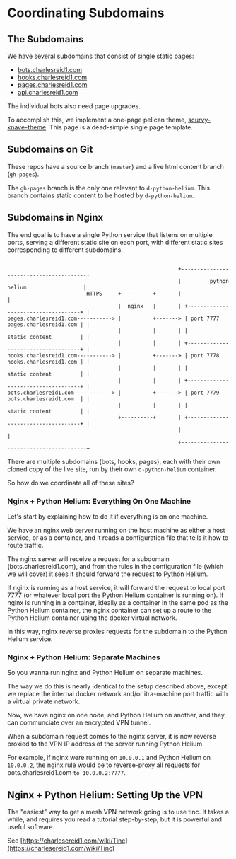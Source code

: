 # Coordinating Subdomains 

## The Subdomains

We have several subdomains that consist of single static pages:
* [bots.charlesreid1.com](https://git.charlesreid1.com/charlesreid1/bots.charlesreid1.com)
* [hooks.charlesreid1.com](https://git.charlesreid1.com/charlesreid1/hooks.charlesreid1.com)
* [pages.charlesreid1.com](https://git.charlesreid1.com/charlesreid1/pages.charlesreid1.com)
* [api.charlesreid1.com](https://git.charlesreid1.com/charlesreid1/api.charlesreid1.com)

The individual bots also need page upgrades.

To accomplish this, we implement a one-page pelican theme,
[scurvy-knave-theme](https://git.charlesreid1.com/charlesreid1/scurvy-knave-theme).
This page is a dead-simple single page template.

## Subdomains on Git

These repos have a source branch (`master`) 
and a live html content branch (`gh-pages`).

The `gh-pages` branch is the only one relevant
to `d-python-helium`. This branch contains
static content to be hosted by `d-python-helium`.

## Subdomains in Nginx

The end goal is to have a single Python service
that listens on multiple ports, serving a different
static site on each port, with different static sites
corresponding to different subdomains.


```

                                                      +----------------------------------------+
                                                      |         python helium                  |
                         HTTPS     +----------+       |                                        |
                                   |  nginx   |       | +------------------------------------+ |
pages.charlesreid1.com-----------> |          +-------> | port 7777   pages.charlesreid1.com | |
                                   |          |       | |             static content         | |
                                   |          |       | +------------------------------------+ |
hooks.charlesreid1.com-----------> |          +-------> | port 7778   hooks.charlesreid1.com | |
                                   |          |       | |             static content         | |
                                   |          |       | +------------------------------------+ |
bots.charlesreid1.com------------> |          +-------> | port 7779   bots.charlesreid1.com  | |
                                   |          |       | |             static content         | |
                                   +----------+       | +------------------------------------+ |
                                                      |                                        |
                                                      +----------------------------------------+

```

There are multiple subdomains (bots, hooks, pages),
each with their own cloned copy of the live site, 
run by their own `d-python-helium` container.

So how do we coordinate all of these sites?

### Nginx + Python Helium: Everything On One Machine

Let's start by explaining how to do it if everything is on 
one machine. 

We have an nginx web server running on the host machine 
as either a host service, or as a container, and it 
reads a configuration file that tells it how to route traffic.

The nginx server will receive a request for a subdomain
(bots.charlesreid1.com), and from the rules in the 
configuration file (which we will cover) it sees it should
forward the request to Python Helium.

If nginx is running as a host service, it will forward 
the request to local port 7777 (or whatever local port 
the Python Helium container is running on). If nginx is 
running in a container, ideally as a container in the same
pod as the Python Helium container, the nginx container 
can set up a route to the Python Helium container 
using the docker virtual network.

In this way, nginx reverse proxies requests for the subdomain
to the Python Helium service.

### Nginx + Python Helium: Separate Machines

So you wanna run nginx and Python Helium on separate machines.

The way we do this is nearly identical to the setup 
described above, except we replace the internal 
docker network and/or itra-machine port traffic
with a virtual private network.

Now, we have nginx on one node, and Python Helium on another,
and they can communciate over an encrypted VPN tunnel.

When a subdomain request comes to the nginx server, 
it is now reverse proxied to the VPN IP address 
of the server running Python Helium.

For example, if nginx were running on `10.0.0.1` and 
Python Helium on `10.0.0.2`, the nginx rule would be 
to reverse-proxy all requests for bots.charlesreid1.com
`to 10.0.0.2:7777`.

## Nginx + Python Helium: Setting Up the VPN

The "easiest" way to get a mesh VPN network going 
is to use tinc. It takes a while, and requires you
read a tutorial step-by-step, but it is powerful
and useful software.

See [https://charlesereid1.com/wiki/Tinc](https://charlesereid1.com/wiki/Tinc)


